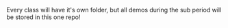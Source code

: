 Every class will have it's own folder, but all demos during the sub period will be stored in this one repo!
